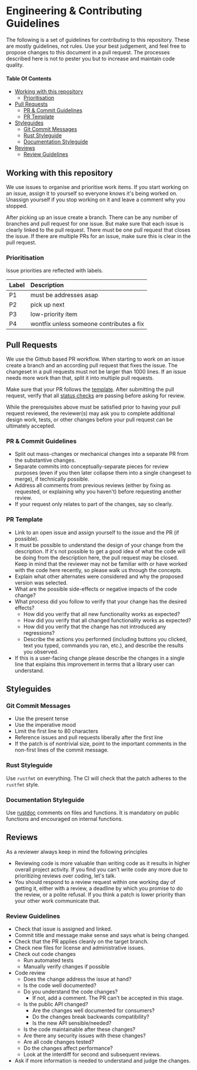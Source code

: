 # Engineering & Contributing Guidelines

The following is a set of guidelines for contributing to this repository.
These are mostly guidelines, not rules.
Use your best judgement, and feel free to propose changes to this document in a pull request.
The processes described here is not to pester you but to increase and maintain code quality.

#### Table Of Contents
- [Working with this repository](#working-with-this-repository)
  - [Prioritisation](#prioritisation)
- [Pull Requests](#pull-requests)
  - [PR & Commit Guidelines](#pr--commit-guidelines)
  - [PR Template](#pr-template)
- [Styleguides](#styleguides)
  - [Git Commit Messages](#git-commit-messages)
  - [Rust Styleguide](#rust-styleguide)
  - [Documentation Styleguide](#documentation-styleguide)
- [Reviews](#reviews)
  - [Review Guidelines](#review-guidelines)

## Working with this repository
We use issues to organise and prioritise work items.
If you start working on an issue, assign it to yourself so everyone knows it's being worked on.
Unassign yourself if you stop working on it and leave a comment why you stopped.

After picking up an issue create a branch.
There can be any number of branches and pull request for one issue.
But make sure that each issue is clearly linked to the pull request.
There must be one pull request that closes the issue.
If there are multiple PRs for an issue, make sure this is clear in the pull request.

### Prioritisation
Issue priorities are reflected with labels.

| Label | Description                              |
| :---- | :--------------------------------------- |
| P1    | must be addresses asap                   |
| P2    | pick up next                             |
| P3    | low-priority item                        |
| P4    | wontfix unless someone contributes a fix |

## Pull Requests

We use the Github based PR workflow.
When starting to work on an issue create a branch and an according pull request that fixes the issue.
The changeset in a pull requests must not be larger than 1000 lines.
If an issue needs more work than that, split it into multiple pull requests.

Make sure that your PR follows the [template](#pr-template).
After submitting the pull request, verify that all [status checks](https://help.github.com/articles/about-status-checks/) are passing before asking for review. 

While the prerequisites above must be satisfied prior to having your pull request reviewed, the reviewer(s) may ask you to complete additional design work, tests, or other changes before your pull request can be ultimately accepted.

### PR & Commit Guidelines
* Split out mass-changes or mechanical changes into a separate PR from the substantive changes.
* Separate commits into conceptually-separate pieces for review purposes (even if you then later collapse them into a single changeset to merge), if technically possible.
* Address all comments from previous reviews (either by fixing as requested, or explaining why you haven't) before requesting another review.
* If your request only relates to part of the changes, say so clearly.

### PR Template
* Link to an open issue and assign yourself to the issue and the PR (if possible).
* It must be possible to understand the design of your change from the description. If it's not possible to get a good idea of what the code will be doing from the description here, the pull request may be closed. Keep in mind that the reviewer may not be familiar with or have worked with the code here recently, so please walk us through the concepts.
* Explain what other alternates were considered and why the proposed version was selected.
* What are the possible side-effects or negative impacts of the code change?
* What process did you follow to verify that your change has the desired effects?
  * How did you verify that all new functionality works as expected?
  * How did you verify that all changed functionality works as expected?
  * How did you verify that the change has not introduced any regressions?
  * Describe the actions you performed (including buttons you clicked, text you typed, commands you ran, etc.), and describe the results you observed.
* If this is a user-facing change please describe the changes in a single line that explains this improvement in terms that a library user can understand.

## Styleguides

### Git Commit Messages

* Use the present tense
* Use the imperative mood
* Limit the first line to 80 characters
* Reference issues and pull requests liberally after the first line
* If the patch is of nontrivial size, point to the important comments in the non-first lines of the commit message.

### Rust Styleguide
Use `rustfmt` on everything.
The CI will check that the patch adheres to the `rustfmt` style.

### Documentation Styleguide
Use [rustdoc](https://doc.rust-lang.org/rustdoc/index.html) comments on files and functions.
It is mandatory on public functions and encouraged on internal functions.

## Reviews
As a reviewer always keep in mind the following principles

* Reviewing code is more valuable than writing code as it results in higher overall project activity. If you find you can't write code any more due to prioritizing reviews over coding, let's talk.
* You should respond to a review request within one working day of getting it, either with a review, a deadline by which you promise to do the review, or a polite refusal. If you think a patch is lower priority than your other work communicate that.
 
### Review Guidelines
* Check that issue is assigned and linked.
* Commit title and message make sense and says what is being changed.
* Check that the PR applies cleanly on the target branch.
* Check new files for license and administrative issues.
* Check out code changes
  * Run automated tests
  * Manually verify changes if possible
* Code review
  * Does the change address the issue at hand?
  * Is the code well documented?
  * Do you understand the code changes?
    * If not, add a comment. The PR can't be accepted in this stage.
  * Is the public API changed?
    * Are the changes well documented for consumers?
    * Do the changes break backwards compatibility?
    * Is the new API sensible/needed?
  * Is the code maintainable after these changes?
  * Are there any security issues with these changes?
  * Are all code changes tested?
  * Do the changes affect performance?
  * Look at the interdiff for second and subsequent reviews.
* Ask if more information is needed to understand and judge the changes.

